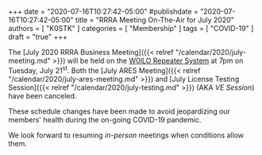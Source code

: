 +++
date = "2020-07-16T10:27:42-05:00"
#publishdate = "2020-07-16T10:27:42-05:00"
title = "RRRA Meeting On-The-Air for July 2020"
authors = [ "K0STK" ]
categories = [ "Membership" ]
tags = [ "COVID-19" ]
draft = "true"
+++

The
[July 2020 RRRA Business Meeting]({{< relref "/calendar/2020/july-meeting.md" >}})
will be held on the [W0ILO Repeater System](/radios/)
at 7pm on Tuesday, July 21<sup>st</sup>. Both the 
[July ARES Meeting]({{< relref "/calendar/2020/july-ares-meeting.md" >}}) and
[July License Testing Session]({{< relref "/calendar/2020/july-testing.md" >}})
(AKA *VE Session*) have been canceled.

These schedule changes have been made to avoid jeopardizing our members'
health during the on-going COVID-19 pandemic.

We look forward to resuming *in-person* meetings when conditions allow them.

<!--more-->
